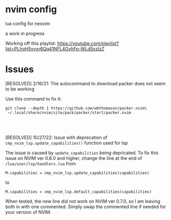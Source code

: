 # nvim config
lua config for neovim

a work in progress

Working off this playlist: https://youtube.com/playlist?list=PLhoH5vyxr6Qq41NFL4GvhFp-WLd5xzIzZ

# Issues
[RESOLVED] 2/16/21: The autocommand to download packer does not seem to be working

Use this command to fix it:
```
git clone --depth 1 https://github.com/wbthomason/packer.nvim\
 ~/.local/share/nvim/site/pack/packer/start/packer.nvim
 ```
<br>
<br>

[RESOLVED] 10/27/22: Issue with deprecation of `cmp_nvim_lsp.update_capabilities()` function used for lsp

The issue is caused by `update_capabilities` being depricated. To fix this issue on NVIM ver 0.8.0 and higher, 
change the line at the end of `/lua/user/lsp/handlers.lua` from 
```
M.capabilities = cmp_nvim_lsp.update_capabilities(capabilities)
```
to 
```
M.capabilities = cmp_nvim_lsp.default_capabilities(capabilities)
```
When tested, the new line did not work on NVIM ver 0.7.0, so I am leaving both in with one commented. Simply swap the commented 
line if needed for your version of NVIM.
